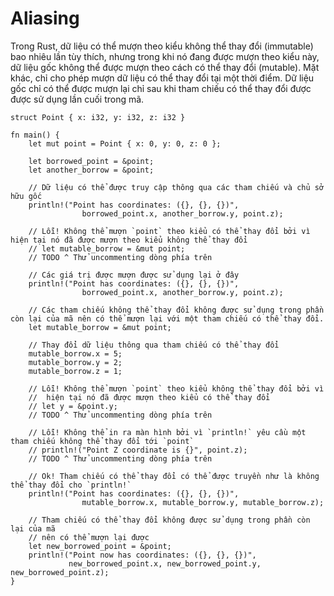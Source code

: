 # Aliasing

Trong Rust, dữ liệu có thể mượn theo kiểu không thể thay đổi (immutable) bao nhiêu lần tùy thích, nhưng trong khi nó đang được mượn theo kiểu này, dữ liệu gốc không thể được mượn theo cách có thể thay đổi (mutable). Mặt khác, chỉ cho phép mượn dữ liệu có thể thay đổi tại một thời điểm. Dữ liệu gốc chỉ có thể được mượn lại chỉ sau khi tham chiếu có thể thay đổi được được sử dụng lần cuối trong mã.

```rust,editable
struct Point { x: i32, y: i32, z: i32 }

fn main() {
    let mut point = Point { x: 0, y: 0, z: 0 };

    let borrowed_point = &point;
    let another_borrow = &point;

    // Dữ liệu có thể được truy cập thông qua các tham chiếu và chủ sở hữu gốc
    println!("Point has coordinates: ({}, {}, {})",
                borrowed_point.x, another_borrow.y, point.z);

    // Lỗi! Không thể mượn `point` theo kiểu có thể thay đổi bởi vì hiện tại nó đã được mượn theo kiểu không thể thay đổi 
    // let mutable_borrow = &mut point;
    // TODO ^ Thử uncommenting dòng phía trên

    // Các giá trị được mượn được sử dụng lại ở đây
    println!("Point has coordinates: ({}, {}, {})",
                borrowed_point.x, another_borrow.y, point.z);

    // Các tham chiếu không thể thay đổi không được sử dụng trong phần còn lại của mã nên có thể mượn lại với một tham chiếu có thể thay đổi.
    let mutable_borrow = &mut point;

    // Thay đổi dữ liệu thông qua tham chiếu có thể thay đổi
    mutable_borrow.x = 5;
    mutable_borrow.y = 2;
    mutable_borrow.z = 1;

    // Lỗi! Không thể mượn `point` theo kiểu không thể thay đổi bởi vì 
    //  hiện tại nó đã được mượn theo kiểu có thể thay đổi 
    // let y = &point.y;
    // TODO ^ Thử uncommenting dòng phía trên

    // Lỗi! Không thể in ra màn hình bởi vì `println!` yêu cầu một tham chiếu không thể thay đổi tới `point`
    // println!("Point Z coordinate is {}", point.z);
    // TODO ^ Thử uncommenting dòng phía trên

    // Ok! Tham chiếu có thể thay đổi có thể được truyền như là không thể thay đổi cho `println!`
    println!("Point has coordinates: ({}, {}, {})",
                mutable_borrow.x, mutable_borrow.y, mutable_borrow.z);

    // Tham chiếu có thể thay đổi không được sử dụng trong phần còn lại của mã 
    // nên có thể mượn lại được
    let new_borrowed_point = &point;
    println!("Point now has coordinates: ({}, {}, {})",
             new_borrowed_point.x, new_borrowed_point.y, new_borrowed_point.z);
}
```